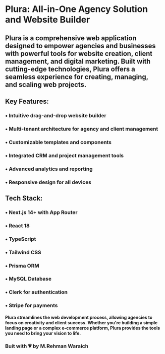 
# Plura: All-in-One Agency Solution and Website Builder

## Plura is a comprehensive web application designed to empower agencies and businesses with powerful tools for website creation, client management, and digital marketing. Built with cutting-edge technologies, Plura offers a seamless experience for creating, managing, and scaling web projects.

## Key Features:
### • Intuitive drag-and-drop website builder
### • Multi-tenant architecture for agency and client management
### • Customizable templates and components
### • Integrated CRM and project management tools
### • Advanced analytics and reporting
### • Responsive design for all devices


## Tech Stack:
### • Next.js 14+ with App Router
### • React 18
### • TypeScript
### • Tailwind CSS
### • Prisma ORM
### • MySQL Database
### • Clerk for authentication
### • Stripe for payments


#### Plura streamlines the web development process, allowing agencies to focus on creativity and client success. Whether you're building a simple landing page or a complex e-commerce platform, Plura provides the tools you need to bring your vision to life.

### Buit with 💗 by M.Rehman Waraich
